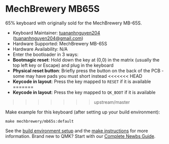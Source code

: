 # MechBrewery MB65S

65% keyboard with originally sold for the MechBrewery MB-65S.

* Keyboard Maintainer: [tuananhnguyen204](https://github.com/AnthonyNguyen168) (tuananhnguyen204@gmail.com)
* Hardware Supported: MechBrewery MB-65S
* Hardware Availability: N/A
* Enter the bootloader in 3 ways:
* **Bootmagic reset**: Hold down the key at (0,0) in the matrix (usually the top left key or Escape) and plug in the keyboard
* **Physical reset button**: Briefly press the button on the back of the PCB - some may have pads you must short instead
<<<<<<< HEAD
* **Keycode in layout**: Press the key mapped to `RESET` if it is available
=======
* **Keycode in layout**: Press the key mapped to `QK_BOOT` if it is available
>>>>>>> upstream/master

Make example for this keyboard (after setting up your build environment):

    make mechbrewery/mb65s:default

See the [build environment setup](https://docs.qmk.fm/#/getting_started_build_tools) and the [make instructions](https://docs.qmk.fm/#/getting_started_make_guide) for more information. Brand new to QMK? Start with our [Complete Newbs Guide](https://docs.qmk.fm/#/newbs).
